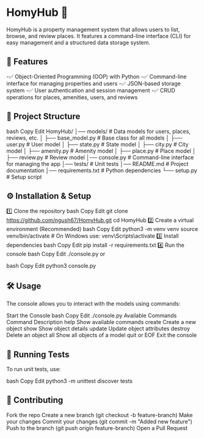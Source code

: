 # HomyHub 🏡
HomyHub is a property management system that allows users to list, browse, and review places. It features a command-line interface (CLI) for easy management and a structured data storage system.

## 📌 Features
-✅ Object-Oriented Programming (OOP) with Python
-✅ Command-line interface for managing properties and users
-✅ JSON-based storage system
-✅ User authentication and session management
-✅ CRUD operations for places, amenities, users, and reviews

## 📂 Project Structure
bash
Copy
Edit
HomyHub/
│── models/              # Data models for users, places, reviews, etc.
│   ├── base_model.py    # Base class for all models
│   ├── user.py          # User model
│   ├── state.py         # State model
│   ├── city.py          # City model
│   ├── amenity.py       # Amenity model
│   ├── place.py         # Place model
│   ├── review.py        # Review model
│── console.py           # Command-line interface for managing the app
│── tests/               # Unit tests
│── README.md            # Project documentation
│── requirements.txt     # Python dependencies
└── setup.py             # Setup script
## ⚙️ Installation & Setup
1️⃣ Clone the repository
bash
Copy
Edit
git clone https://github.com/ngush67/HomyHub.git
cd HomyHub
2️⃣ Create a virtual environment (Recommended)
bash
Copy
Edit
python3 -m venv venv
source venv/bin/activate  # On Windows use: venv\Scripts\activate
3️⃣ Install dependencies
bash
Copy
Edit
pip install -r requirements.txt
4️⃣ Run the console
bash
Copy
Edit
./console.py
or

bash
Copy
Edit
python3 console.py
## 🛠 Usage
The console allows you to interact with the models using commands:

Start the Console
bash
Copy
Edit
./console.py
Available Commands
Command	Description
help	Show available commands
create <ModelName>	Create a new object
show <ModelName> <id>	Show object details
update <ModelName> <id>	Update object attributes
destroy <ModelName> <id>	Delete an object
all <ModelName>	Show all objects of a model
quit or EOF	Exit the console
## 🧪 Running Tests
To run unit tests, use:

bash
Copy
Edit
python3 -m unittest discover tests
## 🚀 Contributing
Fork the repo
Create a new branch (git checkout -b feature-branch)
Make your changes
Commit your changes (git commit -m "Added new feature")
Push to the branch (git push origin feature-branch)
Open a Pull Request
